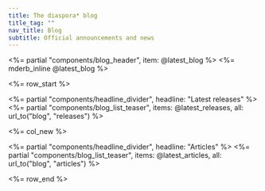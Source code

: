```yaml
---
title: The diaspora* blog
title_tag: ""
nav_title: Blog
subtitle: Official announcements and news
---
```


<%= partial "components/blog_header", item: @latest_blog %>
<%= mderb_inline @latest_blog %>

<%= row_start %>

<%= partial "components/headline_divider", headline: "Latest releases" %>
<%= partial "components/blog_list_teaser", items: @latest_releases, all: url_to("blog", "releases") %>

<%= col_new %>

<%= partial "components/headline_divider", headline: "Articles" %>
<%= partial "components/blog_list_teaser", items: @latest_articles, all: url_to("blog", "articles") %>

<%= row_end %>
